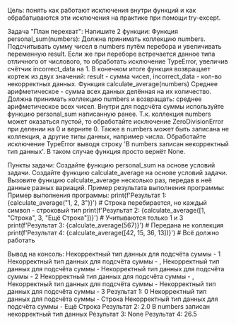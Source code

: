 Цель: понять как работают исключения внутри функций и как обрабатываются эти исключения на практике при помощи try-except.

Задача "План перехват":
Напишите 2 функции:
Функция personal_sum(numbers):
Должна принимать коллекцию numbers.
Подсчитывать сумму чисел в numbers путём перебора и увеличивать переменную result.
Если же при переборе встречается данное типа отличного от числового, то обработать исключение TypeError, 
увеличив счётчик incorrect_data на 1.
В конечном итоге функция возвращает кортеж из двух значений: result - сумма чисел, incorrect_data - кол-во некорректных данных.
Функция calculate_average(numbers)
Среднее арифметическое - сумма всех данных делённая на их количество.
Должна принимать коллекцию numbers и возвращать: среднее арифметическое всех чисел.
Внутри для подсчёта суммы используйте функцию personal_sum написанную ранее.
Т.к. коллекция numbers может оказаться пустой, то обработайте исключение ZeroDivisionError при делении на 0 и верните 0.
Также в numbers может быть записана не коллекция, а другие типы данных, например числа. 
Обработайте исключение TypeError выводя строку 'В numbers записан некорректный тип данных'. В таком случае функция просто вернёт None.

Пункты задачи:
Создайте функцию personal_sum на основе условий задачи.
Создайте функцию calculate_average на основе условий задачи.
Вызовите функцию calculate_average несколько раз, передав в неё данные разных вариаций.
Пример результата выполнения программы:
Пример выполнения программы:
print(f'Результат 1: {calculate_average("1, 2, 3")}') # Строка перебирается, но каждый символ - строковый тип
print(f'Результат 2: {calculate_average([1, "Строка", 3, "Ещё Строка"])}') # Учитываются только 1 и 3
print(f'Результат 3: {calculate_average(567)}') # Передана не коллекция
print(f'Результат 4: {calculate_average([42, 15, 36, 13])}') # Всё должно работать

Вывод на консоль:
Некорректный тип данных для подсчёта суммы - 1
Некорректный тип данных для подсчёта суммы - ,
Некорректный тип данных для подсчёта суммы -
Некорректный тип данных для подсчёта суммы - 2
Некорректный тип данных для подсчёта суммы - ,
Некорректный тип данных для подсчёта суммы -
Некорректный тип данных для подсчёта суммы - 3
Результат 1: 0
Некорректный тип данных для подсчёта суммы - Строка
Некорректный тип данных для подсчёта суммы - Ещё Строка
Результат 2: 2.0
В numbers записан некорректный тип данных
Результат 3: None
Результат 4: 26.5